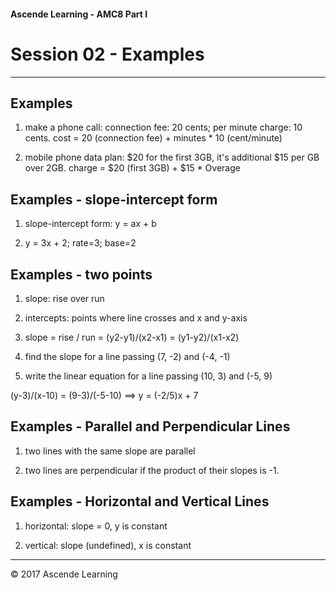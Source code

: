 #### Ascende Learning - AMC8 Part I
# Session 02 - Examples
- - - 

## Examples
1. make a phone call: connection fee: 20 cents; per minute charge: 10 cents. cost = 20 (connection fee) + minutes * 10 (cent/minute)

2. mobile phone data plan: $20 for the first 3GB, it's additional $15 per GB over 2GB. charge = $20 (first 3GB) + $15 * Overage


## Examples - slope-intercept form
1. slope-intercept form: y = ax + b
 
2. y = 3x + 2; rate=3; base=2

## Examples - two points
1. slope: rise over run

2. intercepts: points where line crosses and x and y-axis

3. slope = rise / run = (y2-y1)/(x2-x1) = (y1-y2)/(x1-x2)

4. find the slope for a line passing (7, -2) and (-4, -1)

5. write the linear equation for a line passing (10, 3) and (-5, 9)

(y-3)/(x-10) = (9-3)/(-5-10) ==> y = (-2/5)x + 7

## Examples - Parallel and Perpendicular Lines
1. two lines with the same slope are parallel

2. two lines are perpendicular if the product of their slopes is -1.

## Examples - Horizontal and Vertical Lines
1. horizontal: slope = 0, y is constant

2. vertical: slope (undefined), x is constant

- - - 
<div class="footer">
    &copy; 2017 Ascende Learning
</div>

